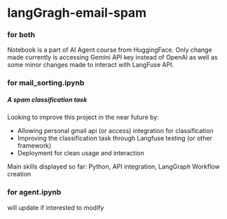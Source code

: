 # langGragh-email-spam

### for both

Notebook is a part of AI Agent course from HuggingFace. 
Only change made currently is accessing Gemini API key instead of OpenAI as well as some minor changes made to interact with LangFuse API.

### for mail_sorting.ipynb

##### A spam classification task

Looking to improve this project in the near future by:
- Allowing personal gmail api (or access) integration for classification
- Improving the classification task through Langfuse testing (or other framework)
- Deployment for clean usage and interaction 

Main skills displayed so far: Python, API integration, LangGraph Workflow creation

### for agent.ipynb

will update if interested to modify
